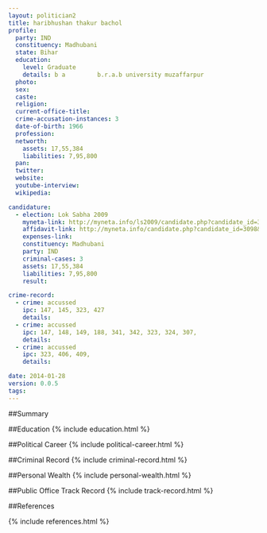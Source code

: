 ```yaml
---
layout: politician2
title: haribhushan thakur bachol
profile: 
  party: IND
  constituency: Madhubani
  state: Bihar
  education: 
    level: Graduate
    details: b a         b.r.a.b university muzaffarpur
  photo: 
  sex: 
  caste: 
  religion: 
  current-office-title: 
  crime-accusation-instances: 3
  date-of-birth: 1966
  profession: 
  networth: 
    assets: 17,55,384
    liabilities: 7,95,800
  pan: 
  twitter: 
  website: 
  youtube-interview: 
  wikipedia: 

candidature: 
  - election: Lok Sabha 2009
    myneta-link: http://myneta.info/ls2009/candidate.php?candidate_id=3098
    affidavit-link: http://myneta.info/candidate.php?candidate_id=3098&scan=original
    expenses-link: 
    constituency: Madhubani 
    party: IND
    criminal-cases: 3
    assets: 17,55,384
    liabilities: 7,95,800
    result:  

crime-record: 
  - crime: accussed
    ipc: 147, 145, 323, 427
    details:  
  - crime: accussed
    ipc: 147, 148, 149, 188, 341, 342, 323, 324, 307,
    details:  
  - crime: accussed
    ipc: 323, 406, 409,
    details:  

date: 2014-01-28
version: 0.0.5
tags: 
---
```

##Summary


##Education
{% include education.html %}


##Political Career
{% include political-career.html %}


##Criminal Record
{% include criminal-record.html %}


##Personal Wealth
{% include personal-wealth.html %}


##Public Office Track Record
{% include track-record.html %}


##References


{% include references.html %}